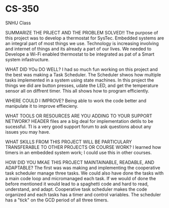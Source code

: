 # CS-350
SNHU Class

SUMMARIZE THE PRJECT AND THE PROBLEM SOLVED!!
The purpose of this project was to develop a thermostat for SysTec. 
Embedded systems are an integral part of most things we use. Technology
is increasing involving and internet of things and its already a part of 
our lives. We needed to Develope a Wi-Fi enabled thermostat to be integrated 
as pat of a Smart system infastructure.

WHAT DID YOu DO WELL?
I had so much fun working on this project and the best was making a Task Scheduler.
The Scheduler shwos how multiple tasks implemented in a system using state machines.
In this project the things we did are button presses, udate the LED, and get the
temperature sensor all on diffrent timer. This all shows how to program efficiently.

WHERE COULD I IMPROVE?
Being able to work the code better and manipulate it to improve effiecieny.

WHAT TOOLS OR RESOURCES ARE YOU ADDING TO YOUR SUPPORT NETWORK?
HEADER files are a big deal for implementation detils to be sucessful. TI is a very 
good support forum to ask questions about any issues you may have. 

WHAT SKILLS FROM THIS PROJECT WILL BE PARTICULARY TRANSFERABLE TO OTHER PROJECTS OR COURSE WORK?
I learned how timers in an embedded system work; I could use this in other courses. 

HOW DID YOU MKAE THIS PROJECT MAINTAINABLE, READABLE, AND ADAPTABLE?
  The first was was making and implementing the cooperative task scheduler manage 
three tasks. We could also have done the tasks with a main code loop and 
micromanaged each task. If we would of done the before mentioned it would lead
to a spaghetti code and hard to read, understand, and adapt.
  Cooperative task scheduler makes the code organized and each tasks has a timer 
and control variables. The scheduler has a "tick" on the GCD period of all three
timers. 
